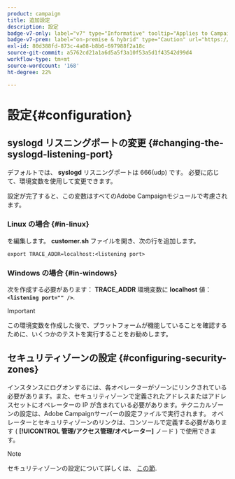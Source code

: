 ```yaml
---
product: campaign
title: 追加設定
description: 設定
badge-v7-only: label="v7" type="Informative" tooltip="Applies to Campaign Classic v7 only"
badge-v7-prem: label="on-premise & hybrid" type="Caution" url="https://experienceleague.adobe.com/docs/campaign-classic/using/installing-campaign-classic/architecture-and-hosting-models/hosting-models-lp/hosting-models.html?lang=en" tooltip="Applies to on-premise and hybrid deployments only"
exl-id: 80d388fd-873c-4a08-b8b6-697988f2a18c
source-git-commit: a5762cd21a1a6d5a5f3a10f53a5d1f43542d99d4
workflow-type: tm+mt
source-wordcount: '168'
ht-degree: 22%

---
```


# 設定{#configuration}



## syslogd リスニングポートの変更 {#changing-the-syslogd-listening-port}

デフォルトでは、 **syslogd** リスニングポートは 666(udp) です。 必要に応じて、環境変数を使用して変更できます。

設定が完了すると、この変数はすべてのAdobe Campaignモジュールで考慮されます。

### Linux の場合 {#in-linux}

を編集します。 **customer.sh** ファイルを開き、次の行を追加します。

```
export TRACE_ADDR=localhost:<listening port>
```

### Windows の場合 {#in-windows}

次を作成する必要があります： **TRACE_ADDR** 環境変数に **localhost** 値： **`<listening port="" />`**.

>[!IMPORTANT]
>
>この環境変数を作成した後で、プラットフォームが機能していることを確認するために、いくつかのテストを実行することをお勧めします。

## セキュリティゾーンの設定 {#configuring-security-zones}

インスタンスにログオンするには、各オペレーターがゾーンにリンクされている必要があります。また、セキュリティゾーンで定義されたアドレスまたはアドレスセットにオペレーターの IP が含まれている必要があります。テクニカルゾーンの設定は、Adobe Campaignサーバーの設定ファイルで実行されます。 オペレーターとセキュリティゾーンのリンクは、コンソールで定義する必要があります ( **[!UICONTROL 管理/アクセス管理/オペレーター]** ノード ) で使用できます。

>[!NOTE]
>
>セキュリティゾーンの設定について詳しくは、 [この節](../../installation/using/security-zones.md).

